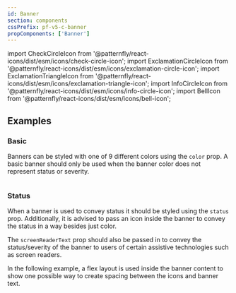 ```yaml
---
id: Banner
section: components
cssPrefix: pf-v5-c-banner
propComponents: ['Banner']
---
```


import CheckCircleIcon from '@patternfly/react-icons/dist/esm/icons/check-circle-icon';
import ExclamationCircleIcon from '@patternfly/react-icons/dist/esm/icons/exclamation-circle-icon';
import ExclamationTriangleIcon from '@patternfly/react-icons/dist/esm/icons/exclamation-triangle-icon';
import InfoCircleIcon from '@patternfly/react-icons/dist/esm/icons/info-circle-icon';
import BellIcon from '@patternfly/react-icons/dist/esm/icons/bell-icon';

## Examples

### Basic

Banners can be styled with one of 9 different colors using the `color` prop. A basic banner should only be used when the banner color does not represent status or severity.

```ts file="./BannerBasic.tsx"

```

### Status

When a banner is used to convey status it should be styled using the `status` prop. Additionally, it is advised to pass an icon inside the banner to convey the status in a way besides just color.

The `screenReaderText` prop should also be passed in to convey the status/severity of the banner to users of certain assistive technologies such as screen readers.

In the following example, a flex layout is used inside the banner content to show one possible way to create spacing between the icons and banner text.

```ts file="./BannerStatus.tsx"

```
